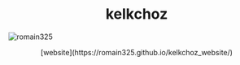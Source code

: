 <h1 align="center">kelkchoz</h1>

![romain325](https://socialify.git.ci/romain325/romain325/image?description=1&descriptionEditable=a.k.a%20kelkchoz&font=Raleway&name=1&pattern=Formal%20Invitation&theme=Dark)

<p align="center">
[website](https://romain325.github.io/kelkchoz_website/)
</p>
